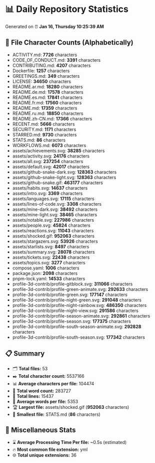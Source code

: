 # 📊 Daily Repository Statistics
Generated on ⏰ **Jan 16, Thursday 10:25:39 AM**

## 📂 File Character Counts (Alphabetically)
- ACTIVITY.md: **7726** characters
- CODE_OF_CONDUCT.md: **3391** characters
- CONTRIBUTING.md: **4207** characters
- Dockerfile: **1257** characters
- GREETINGS.md: **349** characters
- LICENSE: **34650** characters
- README.ar.md: **18280** characters
- README.de.md: **17578** characters
- README.es.md: **17841** characters
- README.fr.md: **17560** characters
- README.md: **17359** characters
- README.ru.md: **18850** characters
- README.zh-CN.md: **17366** characters
- RECENT.md: **5666** characters
- SECURITY.md: **1171** characters
- STARRED.md: **9730** characters
- STATS.md: **86** characters
- WORKFLOWS.md: **6073** characters
- assets/achievements.svg: **38285** characters
- assets/activity.svg: **24176** characters
- assets/all.svg: **237254** characters
- assets/default.svg: **42017** characters
- assets/github-snake-dark.svg: **128363** characters
- assets/github-snake-light.svg: **128363** characters
- assets/github-snake.gif: **463177** characters
- assets/habits.svg: **14637** characters
- assets/intro.svg: **3369** characters
- assets/languages.svg: **17115** characters
- assets/lines-of-code.svg: **3308** characters
- assets/mine-dark.svg: **38492** characters
- assets/mine-light.svg: **38465** characters
- assets/notable.svg: **227986** characters
- assets/people.svg: **45824** characters
- assets/reactions.svg: **11043** characters
- assets/shocked.gif: **952063** characters
- assets/stargazers.svg: **53926** characters
- assets/starlists.svg: **8497** characters
- assets/summary.svg: **28078** characters
- assets/tickets.svg: **22438** characters
- assets/topics.svg: **3277** characters
- compose.yaml: **1006** characters
- package.json: **2098** characters
- pnpm-lock.yaml: **14533** characters
- profile-3d-contrib/profile-gitblock.svg: **311066** characters
- profile-3d-contrib/profile-green-animate.svg: **292633** characters
- profile-3d-contrib/profile-green.svg: **177147** characters
- profile-3d-contrib/profile-night-green.svg: **291048** characters
- profile-3d-contrib/profile-night-rainbow.svg: **486350** characters
- profile-3d-contrib/profile-night-view.svg: **291586** characters
- profile-3d-contrib/profile-season-animate.svg: **292861** characters
- profile-3d-contrib/profile-season.svg: **177375** characters
- profile-3d-contrib/profile-south-season-animate.svg: **292828** characters
- profile-3d-contrib/profile-south-season.svg: **177342** characters

## 📋 Summary
- 🗂️ **Total files:** 53
- ✒️ **Total character count:** 5537166
- 📊 **Average characters per file:** 104474
- 📝 **Total word count:** 283727
- 🧾 **Total lines:** 15437
- 📐 **Average words per file:** 5353
- 🏆 **Largest file:** assets/shocked.gif (**952063** characters)
- 🥉 **Smallest file:** STATS.md (**86** characters)

## 🌟 Miscellaneous Stats
- ⌛ **Average Processing Time Per file:** ~0.5s (estimated)
- 🔥 **Most common file extension:** yml
- 🌐 **Total unique extensions:** 36
